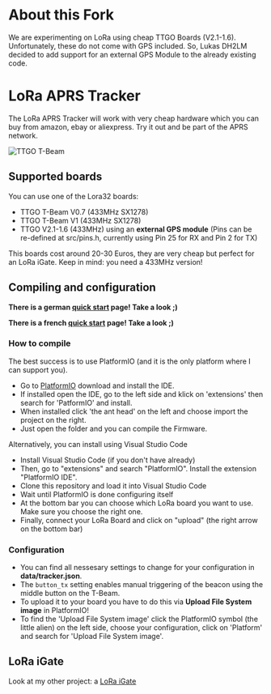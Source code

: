 # About this Fork

We are experimenting on LoRa using cheap TTGO Boards (V2.1-1.6). Unfortunately, these do not come with GPS included. So, Lukas DH2LM decided to add support for an external GPS Module to the already existing code.

# LoRa APRS Tracker

The LoRa APRS Tracker will work with very cheap hardware which you can buy from amazon, ebay or aliexpress.
Try it out and be part of the APRS network.

![TTGO T-Beam](pics/Tracker.png)

## Supported boards

You can use one of the Lora32 boards:

* TTGO T-Beam V0.7 (433MHz SX1278)
* TTGO T-Beam V1 (433MHz SX1278)
* TTGO V2.1-1.6 (433MHz) using an **external GPS module** (Pins can be re-defined at src/pins.h, currently using Pin 25 for RX and Pin 2 for TX)

This boards cost around 20-30 Euros, they are very cheap but perfect for an LoRa iGate.
Keep in mind: you need a 433MHz version!

## Compiling and configuration

**There is a german [quick start](https://www.lora-aprs.info/docs/LoRa_APRS_iGate/quick-start-guide/) page! Take a look ;)**

**There is a french [quick start](http://www.f5kmy.fr/spip.php?article509) page! Take a look ;)**

### How to compile

The best success is to use PlatformIO (and it is the only platform where I can support you). 

* Go to [PlatformIO](https://platformio.org/) download and install the IDE. 
* If installed open the IDE, go to the left side and klick on 'extensions' then search for 'PatformIO' and install.
* When installed click 'the ant head' on the left and choose import the project on the right.
* Just open the folder and you can compile the Firmware.

Alternatively, you can install using Visual Studio Code
* Install Visual Studio Code (if you don't have already)
* Then, go to "extensions" and search "PlatformIO". Install the extension "PlatformIO IDE".
* Clone this repository and load it into Visual Studio Code
* Wait until PlatformIO is done configuring itself
* At the bottom bar you can choose which LoRa board you want to use. Make sure you choose the right one.
* Finally, connect your LoRa Board and click on "upload" (the right arrow on the bottom bar)

### Configuration

* You can find all nessesary settings to change for your configuration in **data/tracker.json**.
* The `button_tx` setting enables manual triggering of the beacon using the middle button on the T-Beam.
* To upload it to your board you have to do this via **Upload File System image** in PlatformIO!
* To find the 'Upload File System image' click the PlatformIO symbol (the little alien) on the left side, choose your configuration, click on 'Platform' and search for 'Upload File System image'.

## LoRa iGate

Look at my other project: a [LoRa iGate](https://github.com/peterus/LoRa_APRS_iGate)
